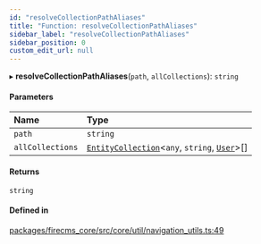 ```yaml
---
id: "resolveCollectionPathAliases"
title: "Function: resolveCollectionPathAliases"
sidebar_label: "resolveCollectionPathAliases"
sidebar_position: 0
custom_edit_url: null
---
```


▸ **resolveCollectionPathAliases**(`path`, `allCollections`): `string`

#### Parameters

| Name | Type |
| :------ | :------ |
| `path` | `string` |
| `allCollections` | [`EntityCollection`](../interfaces/EntityCollection.md)\<`any`, `string`, [`User`](../types/User.md)\>[] |

#### Returns

`string`

#### Defined in

[packages/firecms_core/src/core/util/navigation_utils.ts:49](https://github.com/FireCMSco/firecms/blob/d45f3739/packages/firecms_core/src/core/util/navigation_utils.ts#L49)
